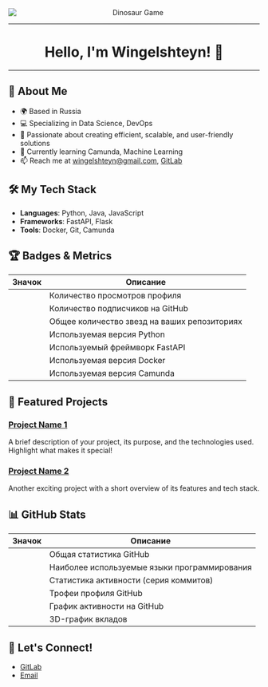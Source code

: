 <style>
.fade-hr {
  border: 0;
  height: 1px;
  background-image: linear-gradient(to right, rgba(0, 0, 0, 0), rgba(0, 0, 0, 0.75), rgba(0, 0, 0, 0));
}
</style>

<div style="text-align: center;">
  <img src="https://media.giphy.com/media/rqXk2WsgiDGHoHMU8l/giphy.gif" alt="Dinosaur Game" style="display: block; margin: 0 auto;">
  <hr class="fade-hr">
  <h1>Hello, I'm Wingelshteyn! 👋</h1>
  <hr class="fade-hr">
</div>

## 🚀 About Me

- 🌍 Based in Russia
- 💻 Specializing in Data Science, DevOps
- 🎯 Passionate about creating efficient, scalable, and user-friendly solutions
- 🌱 Currently learning Camunda, Machine Learning
- 📫 Reach me at [wingelshteyn@gmail.com](mailto:wingelshteyn@gmail.com), [GitLab](https://gitlab.com/wingelshteyn)

## 🛠️ My Tech Stack

- **Languages**: Python, Java, JavaScript
- **Frameworks**: FastAPI, Flask
- **Tools**: Docker, Git, Camunda

## 🏆 Badges & Metrics

| Значок | Описание |
|--------|----------|
| <image-card alt="Profile Views" src="https://komarev.com/ghpvc/?username=wingelshteyn&color=blue" ></image-card> | Количество просмотров профиля |
| <image-card alt="GitHub Followers" src="https://img.shields.io/github/followers/wingelshteyn?style=social" ></image-card> | Количество подписчиков на GitHub |
| <image-card alt="GitHub Stars" src="https://img.shields.io/github/stars/wingelshteyn?affiliations=OWNER%2CCOLLABORATOR&style=social" ></image-card> | Общее количество звезд на ваших репозиториях |
| [<image-card alt="Python" src="https://img.shields.io/badge/Python-3.8%2B-blue?logo=python" ></image-card>](https://www.python.org/) | Используемая версия Python |
| [<image-card alt="FastAPI" src="https://img.shields.io/badge/FastAPI-0.68%2B-green?logo=fastapi" ></image-card>](https://fastapi.tiangolo.com/) | Используемый фреймворк FastAPI |
| [<image-card alt="Docker" src="https://img.shields.io/badge/Docker-20.10%2B-blue?logo=docker" ></image-card>](https://www.docker.com/) | Используемая версия Docker |
| [<image-card alt="Camunda" src="https://img.shields.io/badge/Camunda-8.0%2B-orange?logo=camunda" ></image-card>](https://www.camunda.com/) | Используемая версия Camunda |

## 🌟 Featured Projects

### [Project Name 1](https://github.com/wingelshteyn/project1)
A brief description of your project, its purpose, and the technologies used. Highlight what makes it special!

### [Project Name 2](https://github.com/wingelshteyn/project2)
Another exciting project with a short overview of its features and tech stack.

## 📊 GitHub Stats

| Значок | Описание |
|--------|----------|
| <image-card alt="Wingelshteyn's GitHub Stats" src="https://github-readme-stats.vercel.app/api?username=wingelshteyn&show_icons=true&theme=radical" ></image-card> | Общая статистика GitHub |
| <image-card alt="Top Languages" src="https://github-readme-stats.vercel.app/api/top-langs/?username=wingelshteyn&layout=compact&theme=radical" ></image-card> | Наиболее используемые языки программирования |
| <image-card alt="Streak Stats" src="https://github-readme-streak-stats.herokuapp.com/?user=wingelshteyn&theme=radical" ></image-card> | Статистика активности (серия коммитов) |
| <image-card alt="Trophy Stats" src="https://github-profile-trophy.vercel.app/?username=wingelshteyn&theme=radical" ></image-card> | Трофеи профиля GitHub |
| <image-card alt="Activity Graph" src="https://github-readme-activity-graph.herokuapp.com/?username=wingelshteyn" ></image-card> | График активности на GitHub |
| <image-card alt="3D Contributions" src="https://github-profile-3d-contrib.vercel.app/?username=wingelshteyn" ></image-card> | 3D-график вкладов |

## 🤝 Let's Connect!

- [GitLab](https://gitlab.com/wingelshteyn)
- [Email](mailto:wingelshteyn@gmail.com)
